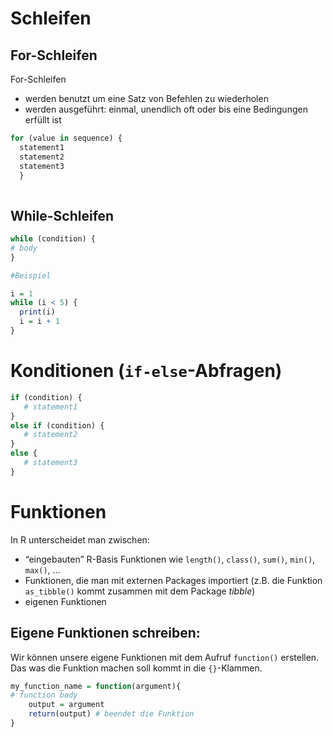 # Schleifen 

## For-Schleifen

For-Schleifen 
* werden benutzt um eine Satz von Befehlen zu wiederholen
* werden ausgeführt: einmal, unendlich oft oder bis eine Bedingungen erfüllt ist

```r
for (value in sequence) {
  statement1
  statement2
  statement3
  }
  
```
  
## While-Schleifen

```r
while (condition) {
# body
}

#Beispiel

i = 1
while (i < 5) {
  print(i)
  i = i + 1
}

```

# Konditionen (`if-else`-Abfragen) 

```r
if (condition) {
   # statement1
} 
else if (condition) {
   # statement2
} 
else {
   # statement3
}
```

# Funktionen

In R unterscheidet man zwischen:

* “eingebauten” R-Basis Funktionen wie `length()`, `class()`, `sum()`, `min()`, `max()`, …
* Funktionen, die man mit externen Packages importiert (z.B. die Funktion `as_tibble()` kommt zusammen mit dem Package *tibble*)
* eigenen Funktionen 

## Eigene Funktionen schreiben: 

Wir können unsere eigene Funktionen mit dem Aufruf `function()` erstellen. Das was die Funktion machen soll kommt in die `{}`-Klammen. 

```r
my_function_name = function(argument){
# function body
    output = argument
    return(output) # beendet die Funktion
}
```
